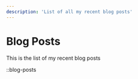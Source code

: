```yaml
---
description: 'List of all my recent blog posts'
---
```


# Blog Posts

This is the list of my recent blog posts

::blog-posts
